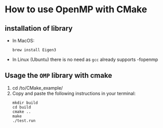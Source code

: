 # How to use OpenMP with CMake

## installation of library

* In MacOS:
    ```console
    brew install Eigen3
    ```
* In Linux (Ubuntu) there is no need as `gcc` already supports -fopenmp

## Usage the `OMP` library with cmake

1. cd /to/CMake_example/
2. Copy and paste the following instructions in your terminal:
    ```console
    mkdir build
    cd build
    cmake ..
    make
    ./test.run
    ```
